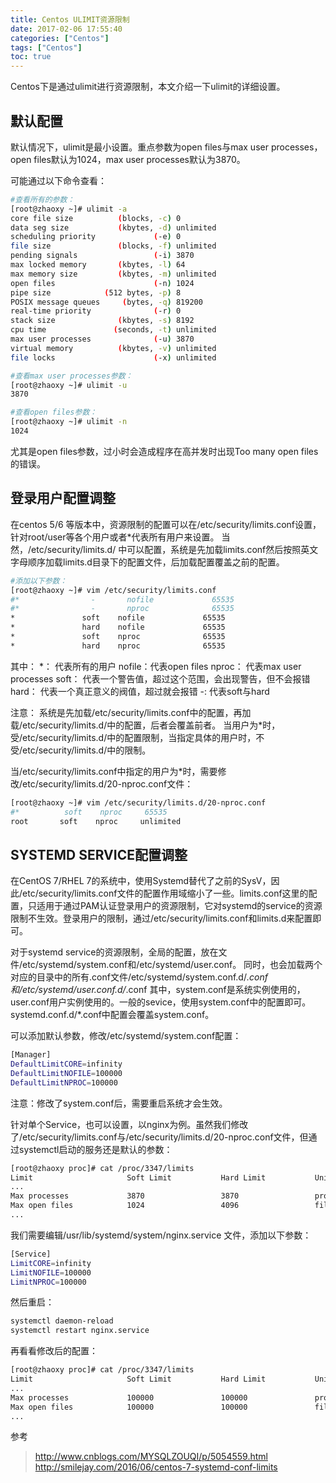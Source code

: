 ```yaml
---
title: Centos ULIMIT资源限制
date: 2017-02-06 17:55:40
categories: ["Centos"]
tags: ["Centos"]
toc: true
---
```

Centos下是通过ulimit进行资源限制，本文介绍一下ulimit的详细设置。

<!-- more -->

## 默认配置
默认情况下，ulimit是最小设置。重点参数为open files与max user processes，open files默认为1024，max user processes默认为3870。

可能通过以下命令查看：
```bash
#查看所有的参数：
[root@zhaoxy ~]# ulimit -a
core file size          (blocks, -c) 0
data seg size           (kbytes, -d) unlimited
scheduling priority             (-e) 0
file size               (blocks, -f) unlimited
pending signals                 (-i) 3870
max locked memory       (kbytes, -l) 64
max memory size         (kbytes, -m) unlimited
open files                      (-n) 1024
pipe size            (512 bytes, -p) 8
POSIX message queues     (bytes, -q) 819200
real-time priority              (-r) 0
stack size              (kbytes, -s) 8192
cpu time               (seconds, -t) unlimited
max user processes              (-u) 3870
virtual memory          (kbytes, -v) unlimited
file locks                      (-x) unlimited

#查看max user processes参数：
[root@zhaoxy ~]# ulimit -u
3870

#查看open files参数：
[root@zhaoxy ~]# ulimit -n
1024
```
尤其是open files参数，过小时会造成程序在高并发时出现Too many open files的错误。


## 登录用户配置调整
在centos 5/6 等版本中，资源限制的配置可以在/etc/security/limits.conf设置，针对root/user等各个用户或者*代表所有用户来设置。 当然，/etc/security/limits.d/ 中可以配置，系统是先加载limits.conf然后按照英文字母顺序加载limits.d目录下的配置文件，后加载配置覆盖之前的配置。

```bash
#添加以下参数：
[root@zhaoxy ~]# vim /etc/security/limits.conf
#*                -       nofile             65535
#*                -       nproc              65535
*               soft    nofile             65535
*               hard    nofile             65535
*               soft    nproc              65535
*               hard    nproc              65535
```
其中：
*：     代表所有的用户
nofile：代表open files
nproc： 代表max user processes
soft：  代表一个警告值，超过这个范围，会出现警告，但不会报错
hard：  代表一个真正意义的阀值，超过就会报错
-:      代表soft与hard

注意：
系统是先加载/etc/security/limits.conf中的配置，再加载/etc/security/limits.d/中的配置，后者会覆盖前者。
当用户为*时，受/etc/security/limits.d/中的配置限制，当指定具体的用户时，不受/etc/security/limits.d/中的限制。

当/etc/security/limits.conf中指定的用户为*时，需要修改/etc/security/limits.d/20-nproc.conf文件：
```bash
[root@zhaoxy ~]# vim /etc/security/limits.d/20-nproc.conf
#*          soft    nproc     65535
root       soft    nproc     unlimited
```

## SYSTEMD SERVICE配置调整
在CentOS 7/RHEL 7的系统中，使用Systemd替代了之前的SysV，因此/etc/security/limits.conf文件的配置作用域缩小了一些。limits.conf这里的配置，只适用于通过PAM认证登录用户的资源限制，它对systemd的service的资源限制不生效。登录用户的限制，通过/etc/security/limits.conf和limits.d来配置即可。

对于systemd service的资源限制，全局的配置，放在文件/etc/systemd/system.conf和/etc/systemd/user.conf。 同时，也会加载两个对应的目录中的所有.conf文件/etc/systemd/system.conf.d/*.conf和/etc/systemd/user.conf.d/*.conf
其中，system.conf是系统实例使用的，user.conf用户实例使用的。一般的sevice，使用system.conf中的配置即可。systemd.conf.d/*.conf中配置会覆盖system.conf。

可以添加默认参数，修改/etc/systemd/system.conf配置：
```bash
[Manager]
DefaultLimitCORE=infinity
DefaultLimitNOFILE=100000
DefaultLimitNPROC=100000
```
注意：修改了system.conf后，需要重启系统才会生效。

针对单个Service，也可以设置，以nginx为例。虽然我们修改了/etc/security/limits.conf与/etc/security/limits.d/20-nproc.conf文件，但通过systemctl启动的服务还是默认的参数：
```bash
[root@zhaoxy proc]# cat /proc/3347/limits           
Limit                     Soft Limit           Hard Limit           Units     
...    
Max processes             3870                 3870                 processes 
Max open files            1024                 4096                 files     
...
```

我们需要编辑/usr/lib/systemd/system/nginx.service 文件，添加以下参数：
```bash
[Service]
LimitCORE=infinity
LimitNOFILE=100000
LimitNPROC=100000
```

然后重启：
```bash
systemctl daemon-reload
systemctl restart nginx.service
```

再看看修改后的配置：
```bash
[root@zhaoxy proc]# cat /proc/3347/limits           
Limit                     Soft Limit           Hard Limit           Units     
...    
Max processes             100000               100000               processes 
Max open files            100000               100000               files    
...
```

参考
> http://www.cnblogs.com/MYSQLZOUQI/p/5054559.html
> http://smilejay.com/2016/06/centos-7-systemd-conf-limits